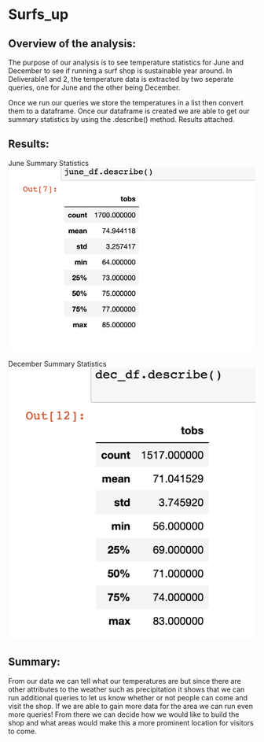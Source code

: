 # Surfs_up

## Overview of the analysis:

The purpose of our analysis is to see temperature statistics for June and December to see if running a surf shop is sustainable year around. 
In Deliverable1 and 2, the temperature data is extracted by two seperate queries, one for June and the other being December.

Once we run our queries we store the temperatures in a list then convert them to a dataframe. Once our dataframe is created we are able to get our summary statistics by using the .describe() method. Results attached.


## Results:
June Summary Statistics
![June_temp_summary.png](https://github.com/klkanchi/surfs_up/blob/main/output/June_temp_summary.png)


December Summary Statistics
![Dec_temp_summary.png](https://github.com/klkanchi/surfs_up/blob/main/output/Dec_temp_summary.png)



## Summary:

From our data we can tell what our temperatures are but since there are other attributes to the weather such as precipitation it shows that we can run additional queries to let us know whether or not people can come and visit the shop.
If we are able to gain more data for the area we can run even more queries! From there we can decide how we would like to build the shop and what areas would make this a more prominent location for visitors to come.
